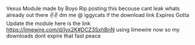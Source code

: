 Vexus Module made by Boyo Rip posting this becouse cant leak whats already out there ✌️✌️ dm me @ iggycats if the download link Expires Gotta Update the module here is the link https://limewire.com/d/Iyx2K#DCZ3SxhBnN using limewire now so my downloads dont expire that fast peace
